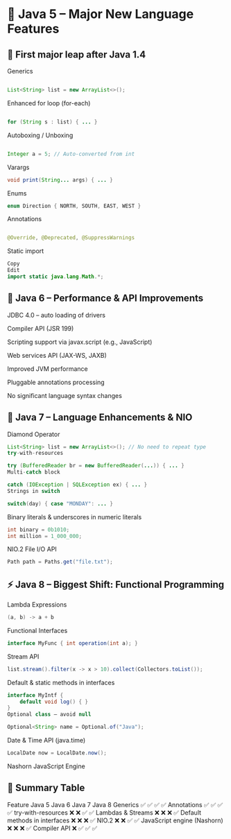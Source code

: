 # 🧩 Java 5 – Major New Language Features
## 🎯 First major leap after Java 1.4

Generics

```java

List<String> list = new ArrayList<>();
```
Enhanced for loop (for-each)

```java

for (String s : list) { ... }
```
Autoboxing / Unboxing

```java

Integer a = 5; // Auto-converted from int
```

Varargs

```java
void print(String... args) { ... }
```

Enums

```java
enum Direction { NORTH, SOUTH, EAST, WEST }
```
Annotations

```java

@Override, @Deprecated, @SuppressWarnings
```
Static import

```java
Copy
Edit
import static java.lang.Math.*;
```

## 🚀 Java 6 – Performance & API Improvements
JDBC 4.0 – auto loading of drivers

Compiler API (JSR 199)

Scripting support via javax.script (e.g., JavaScript)

Web services API (JAX-WS, JAXB)

Improved JVM performance

Pluggable annotations processing

No significant language syntax changes

## 🔧 Java 7 – Language Enhancements & NIO
Diamond Operator

```java
List<String> list = new ArrayList<>(); // No need to repeat type
try-with-resources
```

```java
try (BufferedReader br = new BufferedReader(...)) { ... }
Multi-catch block
```

```java
catch (IOException | SQLException ex) { ... }
Strings in switch
```

```java
switch(day) { case "MONDAY": ... }
```
Binary literals & underscores in numeric literals

```java
int binary = 0b1010;
int million = 1_000_000;
```

NIO.2 File I/O API

```java
Path path = Paths.get("file.txt");
```

## ⚡ Java 8 – Biggest Shift: Functional Programming
Lambda Expressions

```java
(a, b) -> a + b
```

Functional Interfaces
```java
interface MyFunc { int operation(int a); }
```

Stream API

```java
list.stream().filter(x -> x > 10).collect(Collectors.toList());
```

Default & static methods in interfaces

```java
interface MyIntf {
    default void log() { }
}
Optional class – avoid null
```

```java
Optional<String> name = Optional.of("Java");
```

Date & Time API (java.time)

```java
LocalDate now = LocalDate.now();
```
Nashorn JavaScript Engine

## 📌 Summary Table
Feature	Java 5	Java 6	Java 7	Java 8
Generics	✅	✅	✅	✅
Annotations	✅	✅	✅	✅
try-with-resources	❌	❌	✅	✅
Lambdas & Streams	❌	❌	❌	✅
Default methods in interfaces	❌	❌	❌	✅
NIO.2	❌	❌	✅	✅
JavaScript engine (Nashorn)	❌	❌	❌	✅
Compiler API	❌	✅	✅	✅
